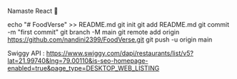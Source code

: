 Namaste React 🚀

echo "# FoodVerse" >> README.md
git init
git add README.md
git commit -m "first commit"
git branch -M main
git remote add origin https://github.com/nandini2399/FoodVerse.git
git push -u origin main

Swiggy API : https://www.swiggy.com/dapi/restaurants/list/v5?lat=21.99740&lng=79.00110&is-seo-homepage-enabled=true&page_type=DESKTOP_WEB_LISTING